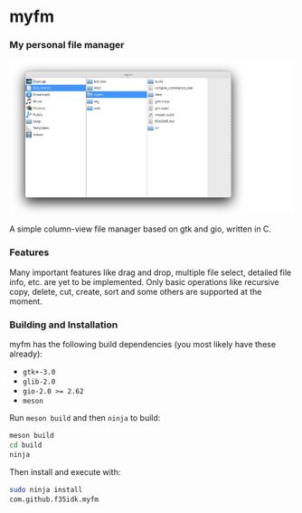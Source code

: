 # myfm
### My personal file manager
![screenshot](images/myfm.png)

 A simple column-view file manager based on gtk and gio, written in C.

### Features
Many important features like drag and drop, multiple file select, detailed file
info, etc. are yet to be implemented. Only basic operations like recursive copy,
delete, cut, create, sort and some others are supported at the moment.

### Building and Installation

myfm has the following build dependencies (you most likely have these already):
 - `gtk+-3.0`
 - `glib-2.0`
 - `gio-2.0 >= 2.62`
 - `meson`

Run `meson build` and then `ninja` to build:
```bash
meson build
cd build
ninja
```
Then install and execute with:
```bash
sudo ninja install
com.github.f35idk.myfm
```
